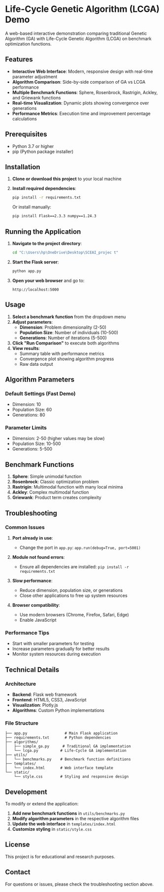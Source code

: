 # Life-Cycle Genetic Algorithm (LCGA) Demo

A web-based interactive demonstration comparing traditional Genetic Algorithm (GA) with Life-Cycle Genetic Algorithm (LCGA) on benchmark optimization functions.

## Features

- **Interactive Web Interface**: Modern, responsive design with real-time parameter adjustment
- **Algorithm Comparison**: Side-by-side comparison of GA vs LCGA performance
- **Multiple Benchmark Functions**: Sphere, Rosenbrock, Rastrigin, Ackley, and Griewank functions
- **Real-time Visualization**: Dynamic plots showing convergence over generations
- **Performance Metrics**: Execution time and improvement percentage calculations

## Prerequisites

- Python 3.7 or higher
- pip (Python package installer)

## Installation

1. **Clone or download this project** to your local machine

2. **Install required dependencies**:
   ```bash
   pip install -r requirements.txt
   ```

   Or install manually:
   ```bash
   pip install Flask==2.3.3 numpy==1.24.3
   ```

## Running the Application

1. **Navigate to the project directory**:
   ```bash
   cd "C:\Users\hp\OneDrive\Desktop\SCEAI_projec t"
   ```

2. **Start the Flask server**:
   ```bash
   python app.py
   ```

3. **Open your web browser** and go to:
   ```
   http://localhost:5000
   ```

## Usage

1. **Select a benchmark function** from the dropdown menu
2. **Adjust parameters**:
   - **Dimension**: Problem dimensionality (2-50)
   - **Population Size**: Number of individuals (10-500)
   - **Generations**: Number of iterations (5-500)
3. **Click "Run Comparison"** to execute both algorithms
4. **View results**:
   - Summary table with performance metrics
   - Convergence plot showing algorithm progress
   - Raw data output

## Algorithm Parameters

### Default Settings (Fast Demo)
- Dimension: 10
- Population Size: 60
- Generations: 80

### Parameter Limits
- Dimension: 2-50 (higher values may be slow)
- Population Size: 10-500
- Generations: 5-500

## Benchmark Functions

1. **Sphere**: Simple unimodal function
2. **Rosenbrock**: Classic optimization problem
3. **Rastrigin**: Multimodal function with many local minima
4. **Ackley**: Complex multimodal function
5. **Griewank**: Product term creates complexity

## Troubleshooting

### Common Issues

1. **Port already in use**:
   - Change the port in `app.py`: `app.run(debug=True, port=5001)`

2. **Module not found errors**:
   - Ensure all dependencies are installed: `pip install -r requirements.txt`

3. **Slow performance**:
   - Reduce dimension, population size, or generations
   - Close other applications to free up system resources

4. **Browser compatibility**:
   - Use modern browsers (Chrome, Firefox, Safari, Edge)
   - Enable JavaScript

### Performance Tips

- Start with smaller parameters for testing
- Increase parameters gradually for better results
- Monitor system resources during execution

## Technical Details

### Architecture
- **Backend**: Flask web framework
- **Frontend**: HTML5, CSS3, JavaScript
- **Visualization**: Plotly.js
- **Algorithms**: Custom Python implementations

### File Structure
```
├── app.py                 # Main Flask application
├── requirements.txt       # Python dependencies
├── algorithms/
│   ├── simple_ga.py      # Traditional GA implementation
│   └── lcga.py          # Life-Cycle GA implementation
├── utils/
│   └── benchmarks.py    # Benchmark function definitions
├── templates/
│   └── index.html       # Web interface template
└── static/
    └── style.css        # Styling and responsive design
```

## Development

To modify or extend the application:

1. **Add new benchmark functions** in `utils/benchmarks.py`
2. **Modify algorithm parameters** in the respective algorithm files
3. **Update the web interface** in `templates/index.html`
4. **Customize styling** in `static/style.css`

## License

This project is for educational and research purposes.

## Contact

For questions or issues, please check the troubleshooting section above.



